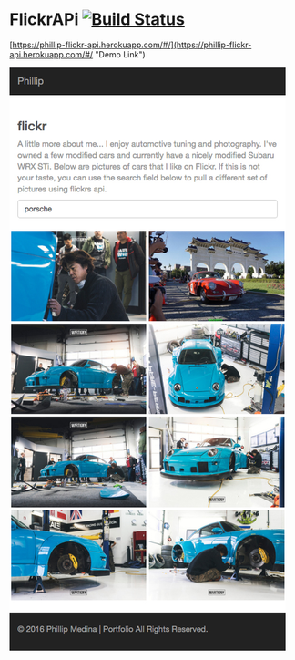 # FlickrAPi [![Build Status](https://travis-ci.org/jsmojo/FlickrAPi.svg?branch=master)](https://travis-ci.org/jsmojo/FlickrAPi)



[https://phillip-flickr-api.herokuapp.com/#/](https://phillip-flickr-api.herokuapp.com/#/ "Demo Link")

![alt tag](https://github.com/jsmojo/FlickrAPi/blob/master/demo_FlickrAPi.jpg)
